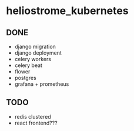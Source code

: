 # heliostrome_kubernetes

## DONE 
* django migration
* django deployment
* celery workers 
* celery  beat
* flower
* postgres
* grafana + prometheus 

## TODO
* redis clustered
* react frontend???
